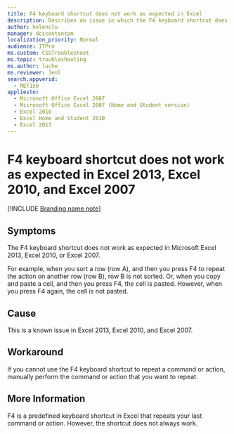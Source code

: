```yaml
---
title: F4 keyboard shortcut does not work as expected in Excel
description: Describes an issue in which the F4 keyboard shortcut does not work consistently in Excel 2013, Excel 2010, and Excel 2007. This issue occurs when you try to use the F4 shortcut to repeat your last command or action.
author: helenclu
manager: dcscontentpm
localization_priority: Normal
audience: ITPro
ms.custom: CSSTroubleshoot
ms.topic: troubleshooting
ms.author: luche
ms.reviewer: Jenl
search.appverid: 
  - MET150
appliesto: 
  - Microsoft Office Excel 2007
  - Microsoft Office Excel 2007 (Home and Student version)
  - Excel 2010
  - Excel Home and Student 2010
  - Excel 2013
---
```


# F4 keyboard shortcut does not work as expected in Excel 2013, Excel 2010, and Excel 2007

[!INCLUDE [Branding name note](../../../includes/branding-name-note.md)]

## Symptoms

The F4 keyboard shortcut does not work as expected in Microsoft Excel 2013, Excel 2010, or Excel 2007. 

For example, when you sort a row (row A), and then you press F4 to repeat the action on another row (row B), row B is not sorted. Or, when you copy and paste a cell, and then you press F4, the cell is pasted. However, when you press F4 again, the cell is not pasted.

## Cause

This is a known issue in Excel 2013, Excel 2010, and Excel 2007.

## Workaround

If you cannot use the F4 keyboard shortcut to repeat a command or action, manually perform the command or action that you want to repeat.

## More Information

F4 is a predefined keyboard shortcut in Excel that repeats your last command or action. However, the shortcut does not always work.
